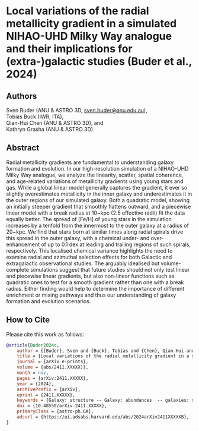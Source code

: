 # Local variations of the radial metallicity gradient in a simulated NIHAO-UHD Milky Way analogue and their implications for (extra-)galactic studies (Buder et al., 2024)

## Authors

Sven Buder (ANU & ASTRO 3D, sven.buder@anu.edu.au),  
Tobias Buck (IWR, ITA),  
Qian-Hui Chen (ANU & ASTRO 3D), and  
Kathryn Grasha (ANU & ASTRO 3D)

## Abstract

Radial metallicity gradients are fundamental to understanding galaxy formation and evolution.
In our high-resolution simulation of a NIHAO-UHD Milky Way analogue, we analyze the linearity, scatter, spatial coherence, and age-related variations of metallicity gradients using young stars and gas.
While a global linear model generally captures the gradient, it ever so slightly overestimates metallicity in the inner galaxy and underestimates it in the outer regions of our simulated galaxy. Both a quadratic model, showing an initially steeper gradient that smoothly flattens outward, and a piecewise linear model with a break radius at 10~kpc (2.5 effective radii) fit the data equally better. The spread of [Fe/H] of young stars in the simulation increases by a tenfold from the innermost to the outer galaxy at a radius of 20~kpc. We find that stars born at similar times along radial spirals drive this spread in the outer galaxy, with a chemical under- and over-enhancement of up to 0.1 dex at leading and trailing regions of such spirals, respectively.
This localised chemical variance highlights the need to examine radial and azimuthal selection effects for both Galactic and extragalactic observational studies. The arguably idealised but volume-complete simulations suggest that future studies should not only test linear and piecewise linear gradients, but also non-linear functions such as quadratic ones to test for a smooth gradient rather than one with a break radius. Either finding would help to determine the importance of different enrichment or mixing pathways and thus our understanding of galaxy formation and evolution scenarios.

## How to Cite

Please cite this work as follows:

```bibtex
@article{Buder2024c,
    author = {{Buder}, Sven and {Buck}, Tobias and {Chen}, Qian-Hui and {Grasha}, Kathryn},
    title = {Local variations of the radial metallicity gradient in a simulated NIHAO-UHD Milky Way analogue and their implications for (extra-)galactic studies},
    journal = {arXiv e-prints},
    volume = {abs/2411.XXXXX)},
    month = nov,
    pages = {arXiv:2411.XXXXX},
    year = {2024},
    archivePrefix = {arXiv},
    eprint = {2411.XXXXX},
    keywords = {Galaxy: structure -- Galaxy: abundances  -- galaxies: structure -- galaxies: abundances},
    doi = {10.48550/arXiv.2411.XXXXX},
    primaryClass = {astro-ph.GA},
    adsurl = {https://ui.adsabs.harvard.edu/abs/2024arXiv2411XXXXXB},
}
```
